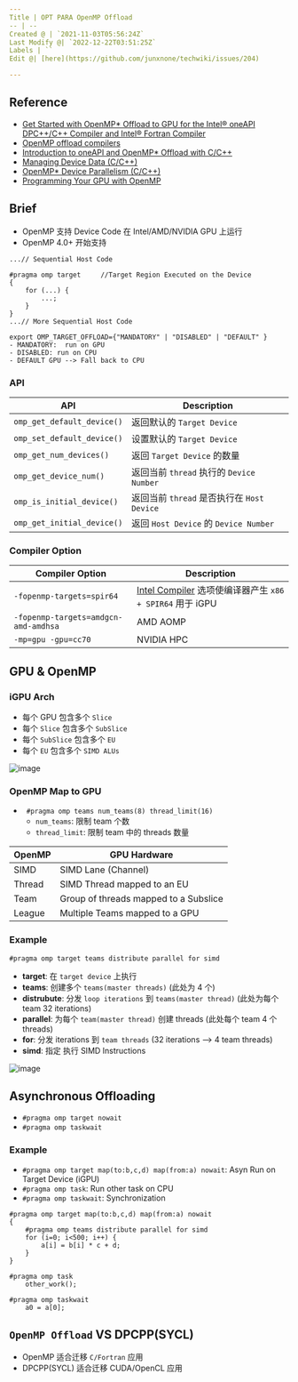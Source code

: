 ```yaml
---
Title | OPT PARA OpenMP Offload
-- | --
Created @ | `2021-11-03T05:56:24Z`
Last Modify @| `2022-12-22T03:51:25Z`
Labels | ``
Edit @| [here](https://github.com/junxnone/techwiki/issues/204)

---
```

## Reference

- [Get Started with OpenMP* Offload to GPU for the Intel® oneAPI DPC++/C++ Compiler and Intel® Fortran Compiler](https://www.intel.com/content/www/us/en/develop/documentation/get-started-with-cpp-fortran-compiler-openmp/top.html)
- [OpenMP offload compilers](https://github.com/ye-luo/openmp-target/wiki/OpenMP-offload-compilers)
- [Introduction to oneAPI and OpenMP* Offload with C/C++](https://github.com/oneapi-src/oneAPI-samples/blob/master/DirectProgramming/C%2B%2B/Jupyter/OpenMP-offload-training/intro/intro.ipynb)
- [Managing Device Data (C/C++)](https://github.com/oneapi-src/oneAPI-samples/blob/master/DirectProgramming/C%2B%2B/Jupyter/OpenMP-offload-training/datatransfer/datatransfer.ipynb)
- [OpenMP* Device Parallelism (C/C++)](https://github.com/oneapi-src/oneAPI-samples/blob/master/DirectProgramming/C%2B%2B/Jupyter/OpenMP-offload-training/parallelism/parallelism.ipynb)
- [Programming Your GPU with OpenMP](https://github.com/UoB-HPC/openmp-tutorial/blob/master/omp_GPGPU_prog_SC21.pdf)


## Brief
- OpenMP 支持 Device Code 在 Intel/AMD/NVIDIA GPU 上运行
- OpenMP 4.0+ 开始支持


```
...// Sequential Host Code

#pragma omp target     //Target Region Executed on the Device
{
    for (...) {
        ...;
    }
}
...// More Sequential Host Code
```

```
export OMP_TARGET_OFFLOAD={"MANDATORY" | "DISABLED" | "DEFAULT" }
- MANDATORY:  run on GPU
- DISABLED: run on CPU
- DEFAULT GPU --> Fall back to CPU
```

### API

API | Description
-- | --
`omp_get_default_device()` | 返回默认的 `Target Device`
`omp_set_default_device()` | 设置默认的 `Target Device`
`omp_get_num_devices()` | 返回 `Target Device` 的数量
`omp_get_device_num()` | 返回当前 `thread` 执行的 `Device Number`
`omp_is_initial_device()` | 返回当前 `thread` 是否执行在 `Host Device`
`omp_get_initial_device()` | 返回 `Host Device` 的 `Device Number`


###  Compiler Option

Compiler Option | Description
-- | --
`-fopenmp-targets=spir64` | [Intel Compiler](/Intel_Compiler) 选项使编译器产生 `x86 + SPIR64` 用于 iGPU
`-fopenmp-targets=amdgcn-amd-amdhsa` | AMD AOMP
`-mp=gpu -gpu=cc70` | NVIDIA HPC


## GPU & OpenMP



### iGPU Arch
- 每个 GPU 包含多个 `Slice`
- 每个 `Slice` 包含多个 `SubSlice`
- 每个 `SubSlice` 包含多个 `EU`
- 每个 `EU` 包含多个 `SIMD ALUs`

![image](https://user-images.githubusercontent.com/2216970/140691673-3961eabe-ea6a-4069-ba64-5d9b9214d6e9.png)

### OpenMP Map to GPU
- ` #pragma omp teams num_teams(8) thread_limit(16)`
  - `num_teams`: 限制 team 个数 
  - `thread_limit`: 限制 team 中的 threads 数量

OpenMP | GPU Hardware
-- | --
SIMD | SIMD Lane (Channel)
Thread | SIMD Thread mapped to an EU
Team | Group of threads mapped to a Subslice
League | Multiple Teams mapped to a GPU




### Example

```
#pragma omp target teams distribute parallel for simd
```

- **target**: 在 `target device` 上执行
- **teams**: 创建多个 `teams(master threads)` (此处为 4 个)
- **distrubute**: 分发 `loop iterations` 到 `teams(master thread)` (此处为每个team 32 iterations)
- **parallel**: 为每个 `team(master thread)` 创建 threads (此处每个 team 4 个 threads)
- **for**: 分发 iterations 到 `team threads` (32 iterations --> 4 team threads)
- **simd**:  指定 执行 SIMD Instructions


![image](https://user-images.githubusercontent.com/2216970/140693287-594cfec5-e422-4920-a224-b3f9ad199c00.png)


## Asynchronous Offloading
- `#pragma omp target nowait` 
- `#pragma omp taskwait`


### Example
- `#pragma omp target map(to:b,c,d) map(from:a) nowait`: Asyn Run on Target Device (iGPU)
- `#pragma omp task`: Run other task on CPU
- `#pragma omp taskwait`: Synchronization

```
#pragma omp target map(to:b,c,d) map(from:a) nowait
{
    #pragma omp teams distribute parallel for simd
    for (i=0; i<500; i++) {
        a[i] = b[i] * c + d;
    }
}

#pragma omp task
    other_work();

#pragma omp taskwait
    a0 = a[0];
```


## `OpenMP Offload` VS DPCPP(SYCL)
- OpenMP 适合迁移 `C/Fortran` 应用
- DPCPP(SYCL) 适合迁移 CUDA/OpenCL 应用
